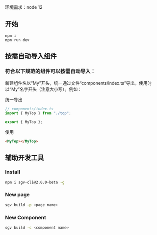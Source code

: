 环境需求：node 12

## 开始
```
npm i
npm run dev
```

## 按需自动导入组件

### 符合以下规范的组件可以按需自动导入：  
新建组件名以“My”开头，统一通过文件“components/index.ts”导出。使用时以“My”名字开头（注意大小写）。例如：

统一导出

```ts
// components/index.ts
import { MyTop } from "./top";

export { MyTop };
```

使用

```html
<MyTop></MyTop>
```

## 辅助开发工具

### Install
```bash
npm i sgv-cli@2.0.0-beta -g
```
### New page
```bash
sgv build -p <page name>
```

### New Component
```bash
sgv build -c <component name>
```
